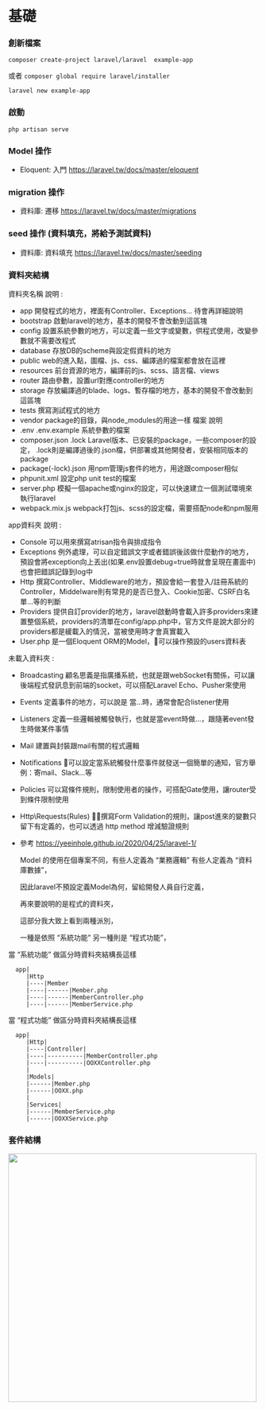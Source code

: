 #  基礎

### 創新檔案

`composer create-project laravel/laravel  example-app`

或者
`composer global require laravel/installer`

`laravel new example-app`

### 啟動
`php artisan serve`

### Model 操作

- Eloquent: 入門  https://laravel.tw/docs/master/eloquent

### migration 操作

- 資料庫: 遷移  https://laravel.tw/docs/master/migrations

### seed 操作 (資料填充，將給予測試資料)

- 資料庫: 資料填充 https://laravel.tw/docs/master/seeding


### 資料夾結構

資料夾名稱	說明 :

- app	開發程式的地方，裡面有Controller、Exceptions… 待會再詳細說明
- bootstrap	啟動laravel的地方，基本的開發不會改動到這區塊
- config	設置系統參數的地方，可以定義一些文字或變數，供程式使用，改變參數就不需要改程式
- database	存放DB的scheme與設定假資料的地方
- public	web的進入點，圖檔、js、css、編譯過的檔案都會放在這裡
- resources	前台資源的地方，編譯前的js、scss、語言檔、views
- router	路由參數，設置url對應controller的地方
- storage	存放編譯過的blade、logs、暫存檔的地方，基本的開發不會改動到這區塊
- tests	撰寫測試程式的地方
- vendor	package的目錄，與node_modules的用途一樣
檔案	說明
- .env .env.example	系統參數的檔案
- composer.json .lock	Laravel版本、已安裝的package，一些composer的設定， .lock則是編譯過後的.json檔，供部署或其他開發者，安裝相同版本的package
- package(-lock).json	用npm管理js套件的地方，用途跟composer相似
- phpunit.xml	設定php unit test的檔案
- server.php	模擬一個apache或nginx的設定，可以快速建立一個測試環境來執行laravel
- webpack.mix.js	webpack打包js、scss的設定檔，需要搭配node和npm服用

app資料夾	說明 :

- Console	可以用來撰寫atrisan指令與排成指令
- Exceptions	例外處理，可以自定錯誤文字或者錯誤後該做什麼動作的地方，預設會將exception向上丟出(如果.env設置debug=true時就會呈現在畫面中)也會把錯誤記錄到log中
- Http	撰寫Controller、Middleware的地方，預設會給一套登入/註冊系統的Controller，Middelware則有常見的是否已登入、Cookie加密、CSRF白名單…等的判斷
- Providers	提供自訂provider的地方，laravel啟動時會載入許多providers來建置整個系統，providers的清單在config/app.php中，官方文件是說大部分的providers都是緩載入的情況，當被使用時才會真實載入
- User.php	是一個Eloquent ORM的Model，可以操作預設的users資料表

未載入資料夾 :

- Broadcasting	顧名思義是指廣播系統，也就是跟webSocket有關係，可以讓後端程式發訊息到前端的socket，可以搭配Laravel Echo、Pusher來使用
- Events	定義事件的地方，可以說是 當…時，通常會配合listener使用
- Listeners	定義一些邏輯被觸發執行，也就是當event時做…，跟隨著event發生時做某件事情
- Mail	建置與封裝跟mail有關的程式邏輯
- Notifications	可以設定當系統觸發什麼事件就發送一個簡單的通知，官方舉例：寄mail、Slack…等
- Policies	可以寫條件規則，限制使用者的操作，可搭配Gate使用，讓router受到條件限制使用
- Http\Requests(Rules)	撰寫Form Validation的規則，讓post進來的變數只留下有定義的，也可以透過 http method 增減驗證規則

- 參考 https://yeeinhole.github.io/2020/04/25/laravel-1/

  Model 的使用在個專案不同，有些人定義為 “業務邏輯” 有些人定義為 “資料庫數據”，
  
  因此laravel不預設定義Model為何，留給開發人員自行定義，

  再來要說明的是程式的資料夾，

  這部分我大致上看到兩種派別，

  一種是依照 “系統功能” 另一種則是 “程式功能”，

當 “系統功能” 做區分時資料夾結構長這樣

      app|
         |Http
         |----|Member
         |----|------|Member.php
         |----|------|MemberController.php
         |----|------|MemberService.php
         
當 “程式功能” 做區分時資料夾結構長這樣

      app|
         |Http|
         |----|Controller|
         |----|----------|MemberController.php
         |----|----------|OOXXController.php
         |
         |Models|
         |------|Member.php
         |------|OOXX.php
         |
         |Services|
         |------|MemberService.php
         |------|OOXXService.php


### 套件結構

<img src="laravle_struture.png" width="500">
